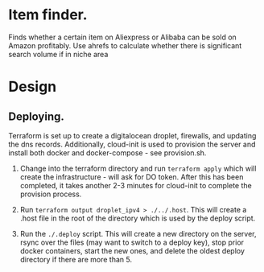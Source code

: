 # Item finder.

Finds whether a certain item on Aliexpress or Alibaba can be sold on Amazon profitably. Use ahrefs to calculate whether there is significant search volume if in niche area

# Design

## Deploying.

Terraform is set up to create a digitalocean droplet, firewalls, and updating the dns records. Additionally, cloud-init
is used to provision the server and install both docker and docker-compose - see provision.sh.

1. Change into the terraform directory and run `terraform apply` which will create the infrastructure - will ask for DO token.
After this has been completed, it takes another 2-3 minutes for cloud-init to complete the provision process.

2. Run `terraform output droplet_ipv4 > ./../.host`. This will create a .host file in the root of the directory which is used by
the deploy script.

3. Run the `./.deploy` script. This will create a new directory on the server, rsync over the files (may want to switch to a deploy key),
stop prior docker containers, start the new ones, and delete the oldest deploy directory if there are more than 5.
